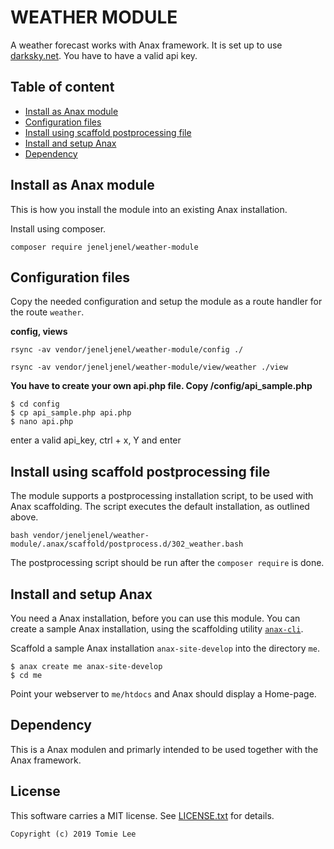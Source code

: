 WEATHER MODULE
==================================

A weather forecast works with Anax framework.
It is set up to use [darksky.net](https://darksky.net/). You have to have a valid api key.


Table of content
------------------------------------

* [Install as Anax module](#Install-as-Anax-module)
* [Configuration files](#Configuration-files)
* [Install using scaffold postprocessing file](#Install-using-scaffold-postprocessing-file)
* [Install and setup Anax](#Install-and-setup-Anax)
* [Dependency](#Dependency)




Install as Anax module
------------------------------------

This is how you install the module into an existing Anax installation.

Install using composer.

```
composer require jeneljenel/weather-module
```

Configuration files
-----------------------------------
Copy the needed configuration and setup the module as a route handler for the route `weather`.

**config, views**

```
rsync -av vendor/jeneljenel/weather-module/config ./
```
```
rsync -av vendor/jeneljenel/weather-module/view/weather ./view
```

**You have to create your own api.php file. Copy /config/api_sample.php**
```
$ cd config
$ cp api_sample.php api.php
$ nano api.php
```
enter a valid api_key, ctrl + x, Y and enter


Install using scaffold postprocessing file
------------------------------------

The module supports a postprocessing installation script, to be used with Anax scaffolding. The script executes the default installation, as outlined above.

```text
bash vendor/jeneljenel/weather-module/.anax/scaffold/postprocess.d/302_weather.bash
```

The postprocessing script should be run after the `composer require` is done.



Install and setup Anax 
------------------------------------

You need a Anax installation, before you can use this module. You can create a sample Anax installation, using the scaffolding utility [`anax-cli`](https://github.com/canax/anax-cli).

Scaffold a sample Anax installation `anax-site-develop` into the directory `me`.

```
$ anax create me anax-site-develop
$ cd me
```

Point your webserver to `me/htdocs` and Anax should display a Home-page.



Dependency
------------------

This is a Anax modulen and primarly intended to be used together with the Anax framework.


License
------------------

This software carries a MIT license. See [LICENSE.txt](LICENSE.txt) for details.



```
Copyright (c) 2019 Tomie Lee
```